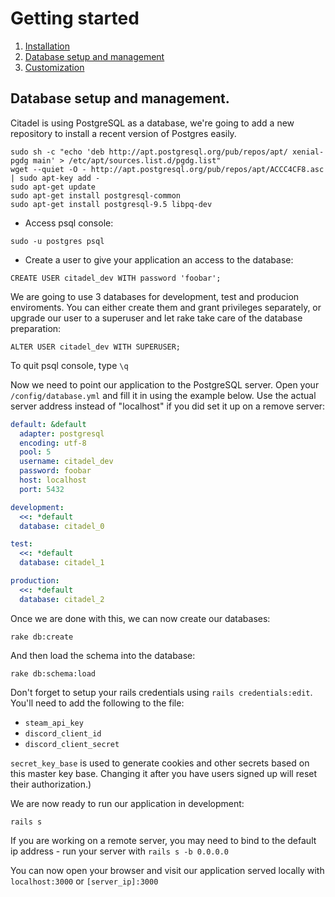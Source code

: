 # Getting started

1. [Installation](1._Installation.md)
2. [Database setup and management](2._Database.md)
3. [Customization](3._Customization.md)


## Database setup and management.


Citadel is using PostgreSQL as a database, we're going to add a new repository to install a recent version of Postgres easily.

```
sudo sh -c "echo 'deb http://apt.postgresql.org/pub/repos/apt/ xenial-pgdg main' > /etc/apt/sources.list.d/pgdg.list"
wget --quiet -O - http://apt.postgresql.org/pub/repos/apt/ACCC4CF8.asc | sudo apt-key add -
sudo apt-get update
sudo apt-get install postgresql-common
sudo apt-get install postgresql-9.5 libpq-dev
```

* Access psql console:

`sudo -u postgres psql`

* Create a user to give your application an access to the database:

`CREATE USER citadel_dev WITH password 'foobar';`

We are going to use 3 databases for development, test and producion enviroments. You can either create them and grant privileges separately, or upgrade our user to a superuser and let rake take care of the database preparation:

```
ALTER USER citadel_dev WITH SUPERUSER;
```

To quit psql console, type `\q`


Now we need to point our application to the PostgreSQL server. Open your `/config/database.yml` and fill it in using the example below. Use the actual server address instead of "localhost" if you did set it up on a remove server:

```yml
default: &default
  adapter: postgresql
  encoding: utf-8
  pool: 5
  username: citadel_dev
  password: foobar
  host: localhost
  port: 5432

development:
  <<: *default
  database: citadel_0

test:
  <<: *default
  database: citadel_1

production:
  <<: *default
  database: citadel_2

```

Once we are done with this, we can now create our databases:

`rake db:create`

And then load the schema into the database:

`rake db:schema:load`

Don't forget to setup your rails credentials using `rails credentials:edit`. You'll need to add the following to the file:
- `steam_api_key`
- `discord_client_id`
- `discord_client_secret`

`secret_key_base` is used to generate cookies and other secrets based on this master key base. Changing it after you have users signed up will reset their authorization.)

We are now ready to run our application in development:

`rails s`

If you are working on a remote server, you may need to bind to the default ip address - run your server with `rails s -b 0.0.0.0`

You can now open your browser and visit our application served locally with `localhost:3000` or `[server_ip]:3000`



